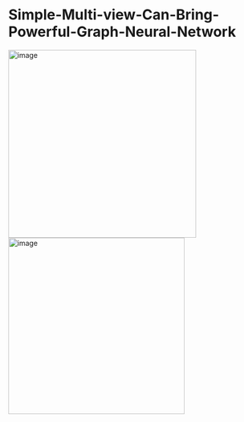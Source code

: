 # Simple-Multi-view-Can-Bring-Powerful-Graph-Neural-Network
<img width="374" alt="image" src="https://user-images.githubusercontent.com/101496242/217576624-342f8592-b588-49d6-ab08-9ccbea4da170.png">
<img width="351" alt="image" src="https://user-images.githubusercontent.com/101496242/217576796-2ca599a5-74ac-4338-a73b-ed2578c5a898.png">
